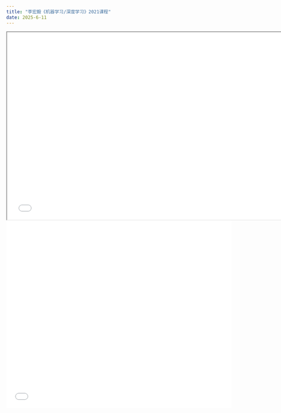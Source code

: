 ```yaml
---
title: "李宏毅《机器学习/深度学习》2021课程"
date: 2025-6-11
---
```


<iframe src="/blob/main/assets/机器学习.pdf" width="750" height="500"></iframe>
<embed src="/assets/机器学习.pdf" width="600" height="500">
